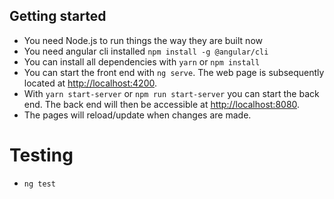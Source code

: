 ## Getting started

- You need Node.js to run things the way they are built now
- You need angular cli installed `npm install -g @angular/cli`
- You can install all dependencies with `yarn` or `npm install`
- You can start the front end with `ng serve`. The web page is subsequently located at [http://localhost:4200](http://localhost:4200).
- With `yarn start-server` or `npm run start-server` you can start the back end. The back end will then be accessible at [http://localhost:8080](http://localhost:8080).
- The pages will reload/update when changes are made.

# Testing
- `ng test`
